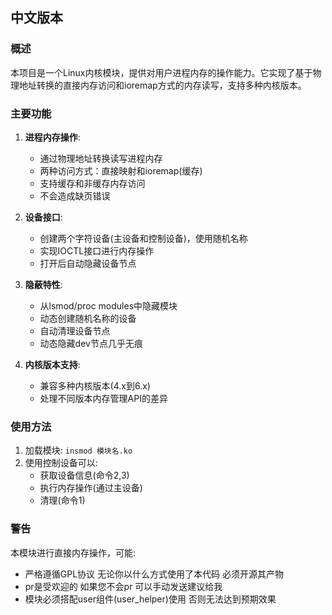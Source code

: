 
## 中文版本

### 概述
本项目是一个Linux内核模块，提供对用户进程内存的操作能力。它实现了基于物理地址转换的直接内存访问和ioremap方式的内存读写，支持多种内核版本。

### 主要功能
1. **进程内存操作**:
   - 通过物理地址转换读写进程内存
   - 两种访问方式：直接映射和ioremap(缓存)
   - 支持缓存和非缓存内存访问
   - 不会造成缺页错误

2. **设备接口**:
   - 创建两个字符设备(主设备和控制设备)，使用随机名称
   - 实现IOCTL接口进行内存操作
   - 打开后自动隐藏设备节点

3. **隐蔽特性**:
   - 从lsmod/proc modules中隐藏模块
   - 动态创建随机名称的设备
   - 自动清理设备节点
   - 动态隐藏dev节点几乎无痕

4. **内核版本支持**:
   - 兼容多种内核版本(4.x到6.x)
   - 处理不同版本内存管理API的差异

### 使用方法
1. 加载模块: `insmod 模块名.ko`
2. 使用控制设备可以:
   - 获取设备信息(命令2,3)
   - 执行内存操作(通过主设备)
   - 清理(命令1)

### 警告
本模块进行直接内存操作，可能:
- 严格遵循GPL协议 无论你以什么方式使用了本代码 必须开源其产物
- pr是受欢迎的 如果您不会pr 可以手动发送建议给我
- 模块必须搭配user组件(user_helper)使用 否则无法达到预期效果
